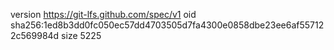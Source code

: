 version https://git-lfs.github.com/spec/v1
oid sha256:1ed8b3dd0fc050ec57dd4703505d7fa4300e0858dbe23ee6af557122c569984d
size 5225
